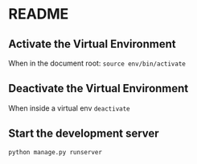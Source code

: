 # README


## Activate the Virtual Environment
When in the document root:
`source env/bin/activate`

## Deactivate the Virtual Environment
When inside a virtual env
`deactivate`


## Start the development server
`python manage.py runserver`
